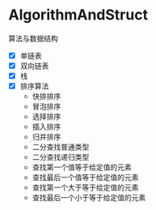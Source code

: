 # AlgorithmAndStruct
算法与数据结构

- [x] 单链表
- [x] 双向链表
- [x] 栈
- [x] 排序算法
    - 快排排序
    - 冒泡排序
    - 选择排序
    - 插入排序
    - 归并排序
    - 二分查找普通类型
    - 二分查找递归类型
    - 查找第一个值等于给定值的元素
    - 查找最后一个值等于给定值的元素
    - 查找第一个大于等于给定值的元素
    - 查找最后一个小于等于给定值的元素